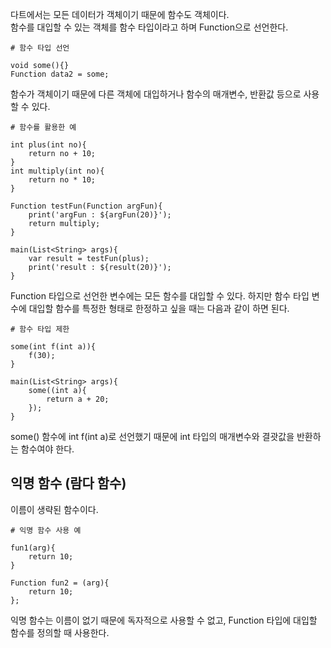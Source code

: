 다트에서는 모든 데이터가 객체이기 때문에 함수도 객체이다.  
함수를 대입할 수 있는 객체를 함수 타입이라고 하며 Function으로 선언한다.
```
# 함수 타입 선언

void some(){}
Function data2 = some;
```

함수가 객체이기 때문에 다른 객체에 대입하거나 함수의 매개변수, 반환값 등으로 사용할 수 있다.
```
# 함수를 활용한 예

int plus(int no){
    return no + 10;
}
int multiply(int no){
    return no * 10;
}

Function testFun(Function argFun){
    print('argFun : ${argFun(20)}');
    return multiply;
}

main(List<String> args){
    var result = testFun(plus);
    print('result : ${result(20)}');
}
```

Function 타입으로 선언한 변수에는 모든 함수를 대입할 수 있다. 하지만 함수 타입 변수에 대입할 함수를 특정한 형태로 한정하고 싶을 때는 다음과 같이 하면 된다.
```
# 함수 타입 제한

some(int f(int a)){
    f(30);
}

main(List<String> args){
    some((int a){
        return a + 20;
    });
}
```
some() 함수에 int f(int a)로 선언했기 때문에 int 타입의 매개변수와 결괏값을 반환하는 함수여야 한다.

## 익명 함수 (람다 함수)
이름이 생략된 함수이다.
```
# 익명 함수 사용 예

fun1(arg){
    return 10;
}

Function fun2 = (arg){
    return 10;
};
```
익명 함수는 이름이 없기 때문에 독자적으로 사용할 수 없고, Function 타입에 대입할 함수를 정의할 때 사용한다.